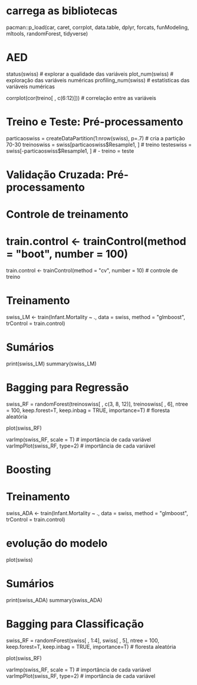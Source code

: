 # carrega as bibliotecas
pacman::p_load(car, caret, corrplot, data.table, dplyr, forcats, funModeling, mltools, randomForest, tidyverse)

# AED 
status(swiss) # explorar a qualidade das variáveis
plot_num(swiss) # exploração das variáveis numéricas
profiling_num(swiss) # estatísticas das variáveis numéricas

corrplot(cor(treino[ , c(6:12)])) # correlação entre as variáveis

# Treino e Teste: Pré-processamento
particaoswiss = createDataPartition(1:nrow(swiss), p=.7) # cria a partição 70-30
treinoswiss = swiss[particaoswiss$Resample1, ] # treino
testeswiss = swiss[-particaoswiss$Resample1, ] # - treino = teste

# Validação Cruzada: Pré-processamento
# Controle de treinamento
# train.control <- trainControl(method = "boot", number = 100)

train.control <- trainControl(method = "cv", number = 10) # controle de treino
# Treinamento
swiss_LM <- train(Infant.Mortality ~ ., data = swiss, method = "glmboost", trControl = train.control)
# Sumários
print(swiss_LM)
summary(swiss_LM)

# Bagging para Regressão
swiss_RF = randomForest(treinoswiss[ , c(3, 8, 12)], treinoswiss[ , 6], ntree = 100, keep.forest=T, keep.inbag = TRUE, importance=T) # floresta aleatória

plot(swiss_RF)

varImp(swiss_RF, scale = T) # importância de cada variável
varImpPlot(swiss_RF, type=2) # importância de cada variável

# Boosting
# Treinamento
swiss_ADA <- train(Infant.Mortality ~ ., data = swiss, method = "glmboost", trControl = train.control)

# evolução do modelo
plot(swiss)

# Sumários
print(swiss_ADA)
summary(swiss_ADA)

# Bagging para Classificação
swiss_RF = randomForest(swiss[ , 1:4], swiss[ , 5], ntree = 100, keep.forest=T, keep.inbag = TRUE, importance=T) # floresta aleatória

plot(swiss_RF)

varImp(swiss_RF, scale = T) # importância de cada variável
varImpPlot(swiss_RF, type=2) # importância de cada variável
